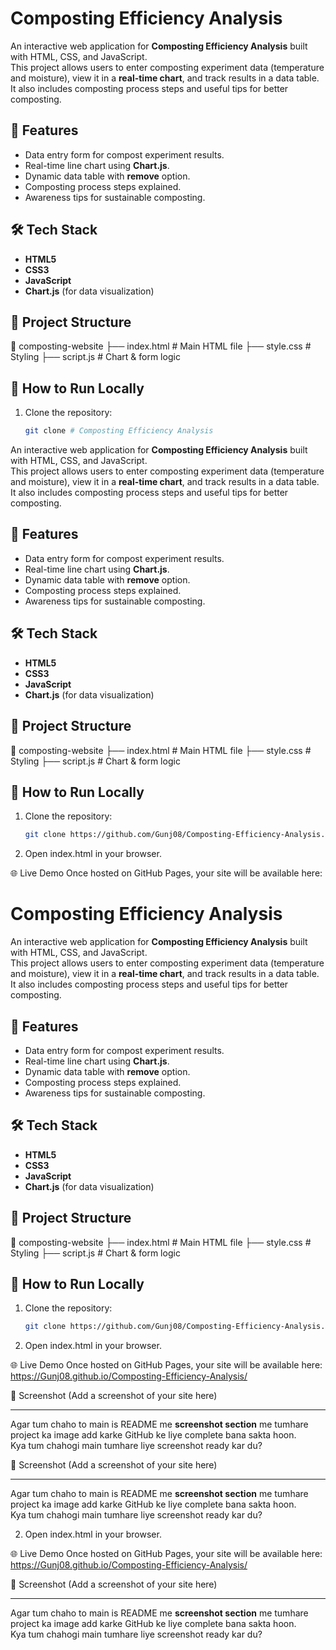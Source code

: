# Composting Efficiency Analysis

An interactive web application for **Composting Efficiency Analysis** built with HTML, CSS, and JavaScript.  
This project allows users to enter composting experiment data (temperature and moisture), view it in a **real-time chart**, and track results in a data table.  
It also includes composting process steps and useful tips for better composting.

## 🌱 Features
- Data entry form for compost experiment results.
- Real-time line chart using **Chart.js**.
- Dynamic data table with **remove** option.
- Composting process steps explained.
- Awareness tips for sustainable composting.

## 🛠 Tech Stack
- **HTML5**
- **CSS3**
- **JavaScript**
- **Chart.js** (for data visualization)

## 📂 Project Structure
📁 composting-website
├── index.html # Main HTML file
├── style.css # Styling
├── script.js # Chart & form logic


## 🚀 How to Run Locally
1. Clone the repository:
   ```bash
   git clone # Composting Efficiency Analysis

An interactive web application for **Composting Efficiency Analysis** built with HTML, CSS, and JavaScript.  
This project allows users to enter composting experiment data (temperature and moisture), view it in a **real-time chart**, and track results in a data table.  
It also includes composting process steps and useful tips for better composting.

## 🌱 Features
- Data entry form for compost experiment results.
- Real-time line chart using **Chart.js**.
- Dynamic data table with **remove** option.
- Composting process steps explained.
- Awareness tips for sustainable composting.

## 🛠 Tech Stack
- **HTML5**
- **CSS3**
- **JavaScript**
- **Chart.js** (for data visualization)

## 📂 Project Structure
📁 composting-website
├── index.html # Main HTML file
├── style.css # Styling
├── script.js # Chart & form logic


## 🚀 How to Run Locally
1. Clone the repository:
   ```bash
   git clone https://github.com/Gunj08/Composting-Efficiency-Analysis.git
2. Open index.html in your browser.

🌐 Live Demo
Once hosted on GitHub Pages, your site will be available here:
# Composting Efficiency Analysis

An interactive web application for **Composting Efficiency Analysis** built with HTML, CSS, and JavaScript.  
This project allows users to enter composting experiment data (temperature and moisture), view it in a **real-time chart**, and track results in a data table.  
It also includes composting process steps and useful tips for better composting.

## 🌱 Features
- Data entry form for compost experiment results.
- Real-time line chart using **Chart.js**.
- Dynamic data table with **remove** option.
- Composting process steps explained.
- Awareness tips for sustainable composting.

## 🛠 Tech Stack
- **HTML5**
- **CSS3**
- **JavaScript**
- **Chart.js** (for data visualization)

## 📂 Project Structure
📁 composting-website
├── index.html # Main HTML file
├── style.css # Styling
├── script.js # Chart & form logic


## 🚀 How to Run Locally
1. Clone the repository:
   ```bash
   git clone https://github.com/Gunj08/Composting-Efficiency-Analysis.git
2. Open index.html in your browser.

🌐 Live Demo
Once hosted on GitHub Pages, your site will be available here:
https://Gunj08.github.io/Composting-Efficiency-Analysis/

📸 Screenshot
(Add a screenshot of your site here)


---

Agar tum chaho to main is README me **screenshot section** me tumhare project ka image add karke GitHub ke liye complete bana sakta hoon.  
Kya tum chahogi main tumhare liye screenshot ready kar du?

   
📸 Screenshot
(Add a screenshot of your site here)


---

Agar tum chaho to main is README me **screenshot section** me tumhare project ka image add karke GitHub ke liye complete bana sakta hoon.  
Kya tum chahogi main tumhare liye screenshot ready kar du?

   
2. Open index.html in your browser.

🌐 Live Demo
Once hosted on GitHub Pages, your site will be available here:
https://Gunj08.github.io/Composting-Efficiency-Analysis/

📸 Screenshot
(Add a screenshot of your site here)


---

Agar tum chaho to main is README me **screenshot section** me tumhare project ka image add karke GitHub ke liye complete bana sakta hoon.  
Kya tum chahogi main tumhare liye screenshot ready kar du?

   
